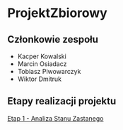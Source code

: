 # ProjektZbiorowy

## Członkowie zespołu
* Kacper Kowalski
* Marcin Osiadacz
* Tobiasz Piwowarczyk
* Wiktor Dmitruk

## Etapy realizacji projektu
[Etap 1 - Analiza Stanu Zastanego](./Documentation/Etap_01_FINAL.pdf)